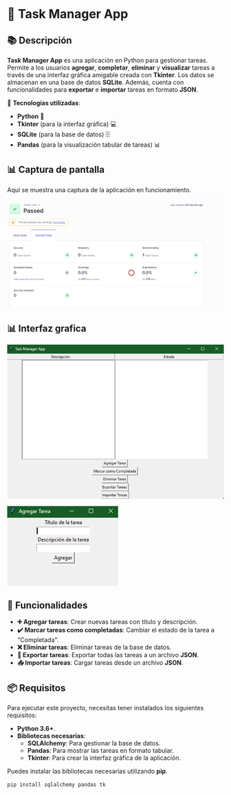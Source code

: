 # 📝 **Task Manager App**

## 📚 **Descripción**
**Task Manager App** es una aplicación en Python para gestionar tareas. Permite a los usuarios **agregar**, **completar**, **eliminar** y **visualizar** tareas a través de una interfaz gráfica amigable creada con **Tkinter**. Los datos se almacenan en una base de datos **SQLite**. Además, cuenta con funcionalidades para **exportar** e **importar** tareas en formato **JSON**.

🔧 **Tecnologías utilizadas**:
- **Python** 🐍
- **Tkinter** (para la interfaz gráfica) 💻
- **SQLite** (para la base de datos) 🗄️
- **Pandas** (para la visualización tabular de tareas) 📊

## 📊 **Captura de pantalla**
Aquí se muestra una captura de la aplicación en funcionamiento.

![SonarQube Screenshot](https://github.com/kantok32/Proyecto-1-tarea-python/blob/master/scanner%20sonarqude/Captura%20de%20pantalla%202024-12-16%20191611.png)

## 📊 **Interfaz grafica**
![SonarQube Screenshot](https://github.com/kantok32/Proyecto-1-tarea-python/blob/master/scanner%20sonarqude/interfaz%20completa.png)

![SonarQube Screenshot](https://github.com/kantok32/Proyecto-1-tarea-python/blob/master/scanner%20sonarqude/agregar%20tarea.png)

## 🎯 **Funcionalidades**
- **➕ Agregar tareas**: Crear nuevas tareas con título y descripción.
- **✔️ Marcar tareas como completadas**: Cambiar el estado de la tarea a "Completada".
- **❌ Eliminar tareas**: Eliminar tareas de la base de datos.
- **💾 Exportar tareas**: Exportar todas las tareas a un archivo **JSON**.
- **📥 Importar tareas**: Cargar tareas desde un archivo **JSON**.

## 📦 **Requisitos**
Para ejecutar este proyecto, necesitas tener instalados los siguientes requisitos:

- **Python 3.6+**.
- **Bibliotecas necesarias**:
  - **SQLAlchemy**: Para gestionar la base de datos.
  - **Pandas**: Para mostrar las tareas en formato tabular.
  - **Tkinter**: Para crear la interfaz gráfica de la aplicación.

Puedes instalar las bibliotecas necesarias utilizando **pip**.

```bash
pip install sqlalchemy pandas tk
